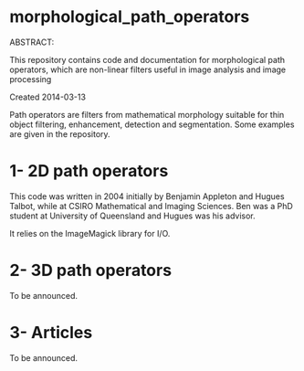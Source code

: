 morphological_path_operators
============================

ABSTRACT:

This repository contains code and documentation for morphological path operators, 
which are non-linear filters useful in image analysis and image processing

Created 2014-03-13


Path operators are filters from mathematical morphology suitable for thin object 
filtering, enhancement, detection and segmentation. Some examples are given
in the repository.

1- 2D path operators
====================

This code was written in 2004 initially by Benjamin Appleton and Hugues Talbot, 
while at CSIRO Mathematical and Imaging Sciences. Ben was a PhD student at 
University of Queensland and Hugues was his advisor. 

It relies on the ImageMagick library for I/O.

2- 3D path operators
====================

To be announced.

3- Articles
============

To be announced.
